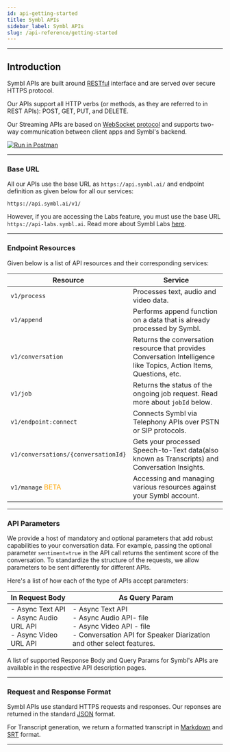 ```yaml
---
id: api-getting-started
title: Symbl APIs
sidebar_label: Symbl APIs
slug: /api-reference/getting-started
---
```

---

## Introduction
 
Symbl APIs are built around [RESTful](http://en.wikipedia.org/wiki/Representational_State_Transfer) interface and are served over secure HTTPS protocol.

Our APIs support all HTTP verbs (or methods, as they are referred to in REST APIs): POST, GET, PUT, and DELETE.

Our Streaming APIs are based on [WebSocket protocol](/docs/streamingapi/concepts) and supports two-way communication between client apps and Symbl's backend.

[![Run in Postman](https://run.pstmn.io/button.svg)](https://god.gw.postman.com/run-collection/13497402-108cafc3-da45-4b00-97fe-4819894f58bb?action=collection%2Ffork&collection-url=entityId%3D13497402-108cafc3-da45-4b00-97fe-4819894f58bb%26entityType%3Dcollection%26workspaceId%3D5f563cfe-42ef-4344-a98a-eae13183fb7c)

---
### Base URL
All our APIs use the base URL as `https://api.symbl.ai/` and endpoint definition as given below for all our services:

```shell
https://api.symbl.ai/v1/
``` 
However, if you are accessing the Labs feature, you must use the base URL `https://api-labs.symbl.ai`. Read more about Symbl Labs [here](/docs/labs). 

---
### Endpoint Resources

Given below is a list of API resources and their corresponding services:

 | Resource  | Service
---------- | ------- |  
`v1/process` | Processes text, audio and video data.  
`v1/append` | Performs append function on a data that is already processed by Symbl.
`v1/conversation` | Returns the conversation resource that provides Conversation Intelligence like Topics, Action Items, Questions, etc. 
`v1/job` | Returns the status of the ongoing job request. Read more about `jobId` below. 
`v1/endpoint:connect` | Connects Symbl via Telephony APIs over PSTN or SIP protocols. 
`v1/conversations/{conversationId}` |  Gets your processed Speech-to-Text data(also known as Transcripts) and Conversation Insights.
`v1/manage`  <font color="orange"> BETA</font> | Accessing and managing various resources against your Symbl account. 

---
### API Parameters

We provide a host of mandatory and optional parameters that add robust capabilities to your conversation data. For example, passing the optional parameter `sentiment=true` in the API call returns the sentiment score of the conversation.
To standardize the structure of the requests, we allow parameters to be sent differently for different APIs. 

Here's a list of how each of the type of APIs accept parameters:

| In Request Body  | As Query Param
---------- | ------- |
- Async Text API <br/>- Async Audio URL API <br/>- Async Video URL API | - Async Text API<br/>- Async Audio API- file <br/>- Async Video API - file <br/> - Conversation API for Speaker Diarization and other select features.

A list of supported Response Body and Query Params for Symbl's APIs are available in the respective API description pages. 

---
### Request and Response Format

Symbl APIs use standard HTTPS requests and responses. Our reponses are returned in the standard [JSON](https://www.json.org/json-en.html) format. 

For Transcript generation, we return a formatted transcript in [Markdown](/docs/conversation-api/transcript/#create-transcript-in-markdown) and [SRT](/docs/conversation-api/transcript/#create-transcript-in-srt) format.

---
